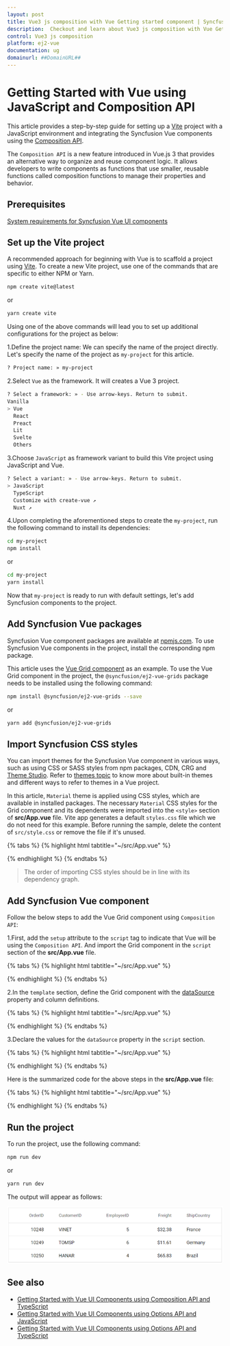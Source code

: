 ```yaml
---
layout: post
title: Vue3 js composition with Vue Getting started component | Syncfusion
description:  Checkout and learn about Vue3 js composition with Vue Getting started component of Syncfusion Essential JS 2 and more details.
control: Vue3 js composition 
platform: ej2-vue
documentation: ug
domainurl: ##DomainURL##
---
```


# Getting Started with Vue using JavaScript and Composition API

This article provides a step-by-step guide for setting up a [Vite](https://vitejs.dev/) project with a JavaScript environment and integrating the Syncfusion Vue components using the [Composition API](https://vuejs.org/guide/introduction.html#composition-api).

The `Composition API` is a new feature introduced in Vue.js 3 that provides an alternative way to organize and reuse component logic. It allows developers to write components as functions that use smaller, reusable functions called composition functions to manage their properties and behavior.

## Prerequisites

[System requirements for Syncfusion Vue UI components](../system-requirements)

## Set up the Vite project

A recommended approach for beginning with Vue is to scaffold a project using [Vite](https://vitejs.dev/). To create a new Vite project, use one of the commands that are specific to either NPM or Yarn.

```bash
npm create vite@latest
```

or

```bash
yarn create vite
```

Using one of the above commands will lead you to set up additional configurations for the project as below:

1.Define the project name: We can specify the name of the project directly. Let's specify the name of the project as `my-project` for this article.

```bash
? Project name: » my-project
```

2.Select `Vue` as the framework. It will creates a Vue 3 project.

```bash
? Select a framework: » - Use arrow-keys. Return to submit.
Vanilla
> Vue
  React
  Preact
  Lit
  Svelte
  Others
```

3.Choose `JavaScript` as framework variant to build this Vite project using JavaScript and Vue.

```bash
? Select a variant: » - Use arrow-keys. Return to submit.
> JavaScript
  TypeScript
  Customize with create-vue ↗
  Nuxt ↗
```

4.Upon completing the aforementioned steps to create the `my-project`, run the following command to install its dependencies:

```bash
cd my-project
npm install
```

or

```bash
cd my-project
yarn install
```

Now that `my-project` is ready to run with default settings, let's add Syncfusion components to the project.

## Add Syncfusion Vue packages

Syncfusion Vue component packages are available at [npmjs.com](https://www.npmjs.com/search?q=ej2-vue). To use Syncfusion Vue components in the project, install the corresponding npm package.

This article uses the [Vue Grid component](https://www.syncfusion.com/vue-components/vue-grid) as an example. To use the Vue Grid component in the project, the `@syncfusion/ej2-vue-grids` package needs to be installed using the following command:

```bash
npm install @syncfusion/ej2-vue-grids --save
```

or

```bash
yarn add @syncfusion/ej2-vue-grids
```

## Import Syncfusion CSS styles

You can import themes for the Syncfusion Vue component in various ways, such as using CSS or SASS styles from npm packages, CDN, CRG and [Theme Studio](https://ej2.syncfusion.com/vue/documentation/appearance/theme-studio/). Refer to [themes topic](https://ej2.syncfusion.com/vue/documentation/appearance/theme/) to know more about built-in themes and different ways to refer to themes in a Vue project.

In this article, `Material` theme is applied using CSS styles, which are available in installed packages. The necessary `Material` CSS styles for the Grid component and its dependents were imported into the `<style>` section of **src/App.vue** file. Vite app generates a default `styles.css` file which we do not need for this example. Before running the sample, delete the content of `src/style.css` or remove the file if it's unused.

{% tabs %}
{% highlight html tabtitle="~/src/App.vue" %}

<style>
  @import "../node_modules/@syncfusion/ej2-base/styles/material.css";
  @import "../node_modules/@syncfusion/ej2-buttons/styles/material.css";
  @import "../node_modules/@syncfusion/ej2-calendars/styles/material.css";
  @import "../node_modules/@syncfusion/ej2-dropdowns/styles/material.css";
  @import "../node_modules/@syncfusion/ej2-inputs/styles/material.css";
  @import "../node_modules/@syncfusion/ej2-navigations/styles/material.css";
  @import "../node_modules/@syncfusion/ej2-popups/styles/material.css";
  @import "../node_modules/@syncfusion/ej2-splitbuttons/styles/material.css";
  @import "../node_modules/@syncfusion/ej2-vue-grids/styles/material.css";
</style>

{% endhighlight %}
{% endtabs %}

> The order of importing CSS styles should be in line with its dependency graph.

## Add Syncfusion Vue component

Follow the below steps to add the Vue Grid component using `Composition API`:

1.First, add the `setup` attribute to the `script` tag to indicate that Vue will be using the `Composition API`. And import the Grid component in the `script` section of the **src/App.vue** file.

{% tabs %}
{% highlight html tabtitle="~/src/App.vue" %}

<script setup>
  import { GridComponent as EjsGrid, ColumnsDirective as EColumns, ColumnDirective as EColumn } from '@syncfusion/ej2-vue-grids';
</script>

{% endhighlight %}
{% endtabs %}
   
2.In the `template` section, define the Grid component with the [dataSource](https://ej2.syncfusion.com/vue/documentation/api/grid#datasource) property and column definitions.

{% tabs %}
{% highlight html tabtitle="~/src/App.vue" %}

<template>
  <ejs-grid :dataSource='data'>
    <e-columns>
      <e-column field='OrderID' width='100' textAlign="Right"></e-column>
      <e-column field='CustomerID' width='100'></e-column>
      <e-column field='EmployeeID' width='100' textAlign="Right"></e-column>
      <e-column field='Freight' width='100' format="C2" textAlign="Right"></e-column>
      <e-column field='ShipCountry' width='100'></e-column>
    </e-columns>
  </ejs-grid>
</template>

{% endhighlight %}
{% endtabs %}

3.Declare the values for the `dataSource` property in the `script` section.

{% tabs %}
{% highlight html tabtitle="~/src/App.vue" %}

<script setup>
const data = [
  {
    OrderID: 10248, CustomerID: 'VINET', EmployeeID: 5, ShipCountry: 'France', Freight: 32.38 
  },
  {
    OrderID: 10249, CustomerID: 'TOMSP', EmployeeID: 6, ShipCountry: 'Germany', Freight: 11.61 
  },
  {
    OrderID: 10250, CustomerID: 'HANAR', EmployeeID: 4, ShipCountry: 'Brazil', Freight: 65.83 
  }
];
</script>

{% endhighlight %}
{% endtabs %}

Here is the summarized code for the above steps in the **src/App.vue** file:

{% tabs %}
{% highlight html tabtitle="~/src/App.vue" %}

<template>
  <ejs-grid :dataSource='data'>
    <e-columns>
      <e-column field='OrderID' width='100' textAlign="Right"></e-column>
      <e-column field='CustomerID' width='100'></e-column>
      <e-column field='EmployeeID' width='100' textAlign="Right"></e-column>
      <e-column field='Freight' width='100' format="C2" textAlign="Right"></e-column>
      <e-column field='ShipCountry' width='100'></e-column>
    </e-columns>
  </ejs-grid>
</template>

<script setup>
import { GridComponent as EjsGrid, ColumnsDirective as EColumns, ColumnDirective as EColumn } from '@syncfusion/ej2-vue-grids';
const data = [
  {
    OrderID: 10248, CustomerID: 'VINET', EmployeeID: 5, ShipCountry: 'France', Freight: 32.38 
  },
  {
    OrderID: 10249, CustomerID: 'TOMSP', EmployeeID: 6, ShipCountry: 'Germany', Freight: 11.61 
  },
  {
    OrderID: 10250, CustomerID: 'HANAR', EmployeeID: 4, ShipCountry: 'Brazil', Freight: 65.83 
  }
];
</script>

<style>
@import "../node_modules/@syncfusion/ej2-base/styles/material.css";
@import "../node_modules/@syncfusion/ej2-buttons/styles/material.css";
@import "../node_modules/@syncfusion/ej2-calendars/styles/material.css";
@import "../node_modules/@syncfusion/ej2-dropdowns/styles/material.css";
@import "../node_modules/@syncfusion/ej2-inputs/styles/material.css";
@import "../node_modules/@syncfusion/ej2-navigations/styles/material.css";
@import "../node_modules/@syncfusion/ej2-popups/styles/material.css";
@import "../node_modules/@syncfusion/ej2-splitbuttons/styles/material.css";
@import "../node_modules/@syncfusion/ej2-vue-grids/styles/material.css";
</style>

{% endhighlight %}
{% endtabs %}

## Run the project

To run the project, use the following command:

```bash
npm run dev
```

or

```bash
yarn run dev
```

The output will appear as follows:

![vue-3-js-composition](../appearance/images/vue-3-js-composition.png)

## See also

* [Getting Started with Vue UI Components using Composition API and TypeScript](./vue3-ts-composition)
* [Getting Started with Vue UI Components using Options API and JavaScript](./vite-vue)
* [Getting Started with Vue UI Components using Options API and TypeScript](./vue3-ts-options)